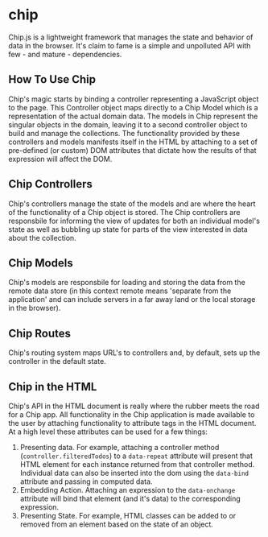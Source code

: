 chip
====

Chip.js is a lightweight framework that manages the state and behavior of data in the browser. It's claim to fame
is a simple and unpolluted API with few - and mature - dependencies.

## How To Use Chip

Chip's magic starts by binding a controller representing a JavaScript object to the page. This Controller
object maps directly to a Chip Model which is a representation of the actual domain data.  The models in Chip
represent the singular objects in the domain, leaving it to a second controller object to build and manage the 
collections. The functionality provided by these controllers and models manifests itself in the HTML by attaching
to a set of pre-defined (or custom) DOM attributes that dictate how the results of that expression will affect the DOM.


## Chip Controllers

Chip's controllers manage the state of the models and are where the heart of the functionality of a Chip object
is stored. The Chip controllers are responsbile for informing the view of updates for both an individual model's state
as well as bubbling up state for parts of the view interested in data about the collection.

## Chip Models

Chip's models are responsbile for loading and storing the data from the remote data store (in this context remote means
'separate from the application' and can include servers in a far away land or the local storage in the browser).

## Chip Routes

Chip's routing system maps URL's to controllers and, by default, sets up the controller in the default state.

## Chip in the HTML

Chip's API in the HTML document is really where the rubber meets the road for a Chip app. All functionality in the Chip
application is made available to the user by attaching functionality to attribute tags in the HTML document. At a high level
these attributes can be used for a few things:

1. Presenting data. For example, attaching a controller method (`controller.filteredTodos`) to a `data-repeat` attribute will present that HTML
element for each instance returned from that controller method. Individual data can also be inserted into the dom using
the `data-bind` attribute and passing in computed data.
2. Embedding Action. Attaching an expression to the `data-onchange` attribute will bind that element (and it's data)
to the corresponding expression. 
3. Presenting State. For example, HTML classes can be added to or removed from an element based on the state of an
object.


